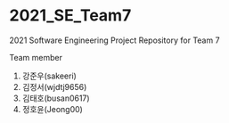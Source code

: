 # 2021_SE_Team7
2021 Software Engineering Project Repository for Team 7

Team member
1. 강준우(sakeeri)
2. 김정서(wjdtj9656)
3. 김태호(busan0617)
4. 정호윤(Jeong00)
